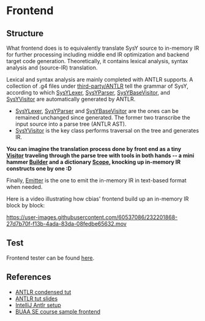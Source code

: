 # Frontend

## Structure
What frontend does is to equivalently translate SysY source to in-memory IR for further processing
including middle end IR optimization and backend target code generation. Theoretically, it contains lexical
analysis, syntax analysis and (source-IR) translation.

Lexical and syntax analysis are mainly completed with ANTLR supports. A collection of .g4 files under 
[third-party/ANTLR](../../third-party/ANTLR) tell the grammar of SysY, according to which
[SysYLexer](SysYLexer.java), [SysYParser](SysYParser.java), [SysYBaseVisitor](SysYBaseVisitor.java), and
[SysYVisitor](SysYVisitor.java) are automatically generated by ANTLR.

* [SysYLexer](SysYLexer.java), [SysYParser](SysYParser.java) and [SysYBaseVisitor](SysYBaseVisitor.java) are
the ones can be remained unchanged since generated. The former two transcribe the input source into a 
parse tree (ANTLR AST).
* [SysYVisitor](SysYVisitor.java) is the key class performs traversal on the tree and generates IR. 

**You can imagine the translation process done by front end as a tiny [Visitor](SysYVisitor.java) traveling
through the parse tree with tools in both hands -- a mini hammer [Builder](IRBuilder.java) and 
a dictionary [Scope](Scope.java), knocking up in-memory IR constructs one by one :D** 

Finally, [Emitter](IREmitter.java) is the one to emit the in-memory IR in text-based format when needed. 

Here is a video illustrating how cbias' frontend build up an in-memory IR block by block:

https://user-images.githubusercontent.com/60537086/232201868-27d7b70f-f13b-4ada-83da-08fedbe65632.mov


## Test

Frontend tester can be found [here](https://github.com/cabinz/cbias-tester).

## References

- [ANTLR condensed tut](https://github.com/antlr/antlr4/blob/master/doc/index.md)
- [ANTLR tut slides](https://gfx.cse.taylor.edu/courses/cos382/slides/04_ANTLR.md.html?scale)
- [IntelliJ Antlr setup](https://gfx.cse.taylor.edu/courses/cos382/notes.md.html#antlr)
- [BUAA SE course sample frontend](https://github.com/BUAA-SE-Compiling/miniSysY_example_compiler)
